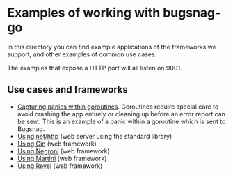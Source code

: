 # Examples of working with bugsnag-go

In this directory you can find example applications of the frameworks we support, and other examples of common use cases.

The examples that expose a HTTP port will all listen on 9001.

## Use cases and frameworks

* [Capturing panics within goroutines](using-goroutines). Goroutines require special care to avoid crashing the app entirely or cleaning up before an error report can be sent.
  This is an example of a panic within a goroutine which is sent to Bugsnag.
* [Using net/http](http) (web server using the standard library)
* [Using Gin](gin) (web framework)
* [Using Negroni](negroni) (web framework)
* [Using Martini](martini) (web framework)
* [Using Revel](revelapp) (web framework)
